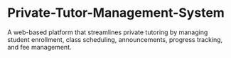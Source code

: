 # Private-Tutor-Management-System
A web-based platform that streamlines private tutoring by managing student enrollment, class scheduling, announcements, progress tracking,  and fee management.
